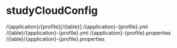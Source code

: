# studyCloudConfig

/{application}/{profile}[/{lable}] 
/{application}-{profile}.yml 
/{lable}/{application}-{profile}.yml 
/{application}-{profile}.properties 
/{lable}/{application}-{profile}.properties 
